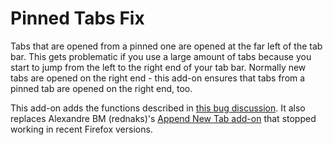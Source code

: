 # Pinned Tabs Fix

Tabs that are opened from a pinned one are opened at the far left of the tab bar. This gets problematic if you use a large amount of tabs because you start to jump from the left to the right end of your tab bar. Normally new tabs are opened on the right end - this add-on ensures that tabs from a pinned tab are opened on the right end, too.

This add-on adds the functions described in [this bug discussion](https://bugzilla.mozilla.org/show_bug.cgi?id=970102).
It also replaces Alexandre BM (rednaks)'s [Append New Tab add-on](https://addons.mozilla.org/de/firefox/addon/append-new-tab/?src=api) that stopped working in recent Firefox versions.
